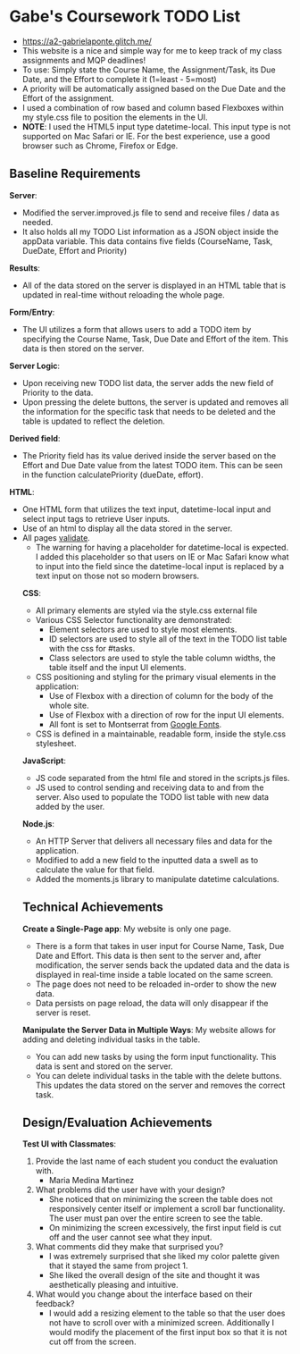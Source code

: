 # Gabe's Coursework TODO List
- https://a2-gabrielaponte.glitch.me/
- This website is a nice and simple way for me to keep track of my class assignments and MQP deadlines!
- To use: Simply state the Course Name, the Assignment/Task, its Due Date, and the Effort to complete it (1=least - 5=most)
- A priority will be automatically assigned based on the Due Date and the Effort of the assignment.
- I used a combination of row based and column based Flexboxes within my style.css file to position the elements in the UI.
- **NOTE**: I used the HTML5 input type datetime-local. This input type is not supported on Mac Safari or IE. For the best experience, use a good browser such as Chrome, Firefox or Edge.

## Baseline Requirements
**Server**:
- Modified the server.improved.js file to send and receive files / data as needed.
- It also holds all my TODO List information as a JSON object inside the appData variable. This data contains five fields (CourseName, Task, DueDate, Effort and Priority)

**Results**:
- All of the data stored on the server is displayed in an HTML table that is updated in real-time without reloading the whole page.

**Form/Entry**:
- The UI utilizes a form that allows users to add a TODO item by specifying the Course Name, Task, Due Date and Effort of the item. This data is then stored on the server.

**Server Logic**:
- Upon receiving new TODO list data, the server adds the new field of Priority to the data.
- Upon pressing the delete buttons, the server is updated and removes all the information for the specific task that needs to be deleted and the table is updated to reflect the deletion.

**Derived field**:
- The Priority field has its value derived inside the server based on the Effort and Due Date value from the latest TODO item. This can be seen in the function calculatePriority (dueDate, effort).

**HTML**:
- One HTML form that utilizes the text input, datetime-local input and select input tags to retrieve User inputs.
- Use of an html <table> to display all the data stored in the server.
- All pages [validate](https://validator.w3.org).
  - The warning for having a placeholder for datetime-local is expected. I added this placeholder so that users on IE or Mac Safari know what to input into the field since the datetime-local input is replaced by a text input on those not so modern browsers.

**CSS**:
- All primary elements are styled via the style.css external file
- Various CSS Selector functionality are demonstrated:
  - Element selectors are used to style most elements.
  - ID selectors are used to style all of the text in the TODO list table with the css for #tasks.
  - Class selectors are used to style the table column widths, the table itself and the input UI elements.
- CSS positioning and styling for the primary visual elements in the application:
    - Use of Flexbox with a direction of column for the body of the whole site.
    - Use of Flexbox with a direction of row for the input UI elements.
    - All font is set to Montserrat from [Google Fonts](http://fonts.google.com/).
- CSS is defined in a maintainable, readable form, inside the style.css stylesheet.

**JavaScript**:
- JS code separated from the html file and  stored in the scripts.js files.
- JS used to control sending and receiving data to and from the server. Also used to populate the TODO list table with new data added by the user.

**Node.js**:
- An HTTP Server that delivers all necessary files and data for the application.
- Modified to add a new field to the inputted data a swell as to calculate the value for that field.
- Added the moments.js library to manipulate datetime calculations.

## Technical Achievements
**Create a Single-Page app**: My website is only one page.
- There is a form that takes in user input for Course Name, Task, Due Date and Effort. This data is then sent to the server and, after modification, the server sends back the updated data and the data is displayed in real-time inside a table located on the same screen.
- The page does not need to be reloaded in-order to show the new data.
- Data persists on page reload, the data will only disappear if the server is reset.

**Manipulate the Server Data in Multiple Ways**: My website allows for adding and deleting individual tasks in the table.
- You can add new tasks by using the form input functionality. This data is sent and stored on the server.
- You can delete individual tasks in the table with the delete buttons. This updates the data stored on the server and removes the correct task.

## Design/Evaluation Achievements
**Test UI with Classmates**:
1. Provide the last name of each student you conduct the evaluation with.
    - Maria Medina Martinez
2. What problems did the user have with your design?
    - She noticed that on minimizing the screen the table does not responsively center itself or implement a scroll bar functionality. The user must pan over the entire screen to see the table.
    - On minimizing the screen excessively, the first input field is cut off and the user cannot see what they input.
3. What comments did they make that surprised you?
    - I was extremely surprised that she liked my color palette given that it stayed the same from project 1.
    - She liked the overall design of the site and thought it was aesthetically pleasing and intuitive.
4. What would you change about the interface based on their feedback?
    - I would add a resizing element to the table so that the user does not have to scroll over with a minimized screen. Additionally I would modify the placement of the first input box so that it is not cut off from the screen.

